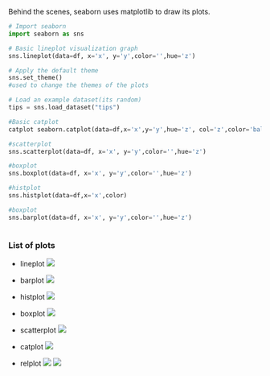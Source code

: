 Behind the scenes, seaborn uses matplotlib to draw its plots.
```python
# Import seaborn
import seaborn as sns

# Basic lineplot visualization graph
sns.lineplot(data=df, x='x', y='y',color='',hue='z')

# Apply the default theme
sns.set_theme()
#used to change the themes of the plots

# Load an example dataset(its random)
tips = sns.load_dataset("tips")

#Basic catplot
catplot seaborn.catplot(data=df,x='x',y='y',hue='z', col='z',color='balck?',kind='count')  #col is used for spliting the graph  

#scatterplot
sns.scatterplot(data=df, x='x', y='y',color='',hue='z')

#boxplot
sns.boxplot(data=df, x='x', y='y',color='',hue='z')

#histplot
sns.histplot(data=df,x='x',color)

#boxplot
sns.barplot(data=df, x='x', y='y',color='',hue='z')



```
### List of plots
- lineplot
![](https://i.imgur.com/gKcH4Xv.png)

- barplot
![](https://i.imgur.com/U2hq4ZP.png)

- histplot
![](https://i.imgur.com/Km10BOV.png)

- boxplot
![](https://i.imgur.com/lh1r0d4.png)

- scatterplot
![](https://i.imgur.com/0gqgug2.png)

- catplot
![](https://i.imgur.com/BPFY1bf.png)

- relplot
![](https://i.imgur.com/RkMNH95.png)
![](https://i.imgur.com/VhgsybI.png)
